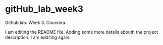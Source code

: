 # gitHub_lab_week3
Github lab. Week 3. Coursera.

I am editing the README file. Adding some more details abouth the project description.
I am edditing again.
